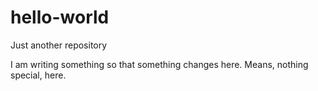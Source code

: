 # hello-world
Just another repository

I am writing something so that something changes here. Means, nothing special, here. 
